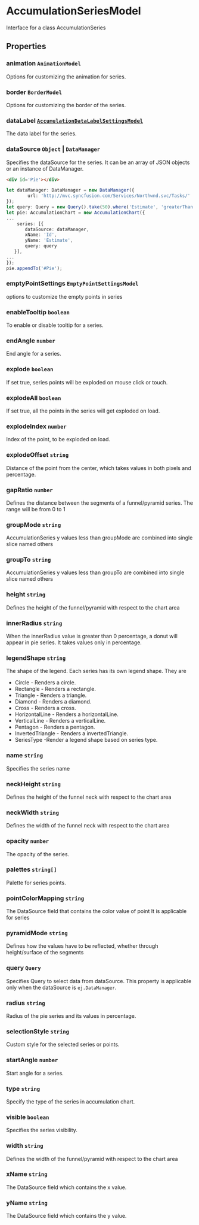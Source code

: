 # AccumulationSeriesModel

Interface for a class AccumulationSeries

## Properties

### animation `AnimationModel`

Options for customizing the animation for series.

### border `BorderModel`

Options for customizing the border of the series.

### dataLabel [`AccumulationDataLabelSettingsModel`](./api-accumulationDataLabelSettingsModel.html)

The data label for the series.

### dataSource `Object` &#124;  `DataManager`

Specifies the dataSource for the series. It can be an array of JSON objects or an instance of DataManager.
```html
<div id='Pie'></div>
```
```typescript
let dataManager: DataManager = new DataManager({
        url: 'http://mvc.syncfusion.com/Services/Northwnd.svc/Tasks/'
});
let query: Query = new Query().take(50).where('Estimate', 'greaterThan', 0, false);
let pie: AccumulationChart = new AccumulationChart({
...
    series: [{
       dataSource: dataManager,
       xName: 'Id',
       yName: 'Estimate',
       query: query
   }],
...
});
pie.appendTo('#Pie');
```

### emptyPointSettings `EmptyPointSettingsModel`

options to customize the empty points in series

### enableTooltip `boolean`

To enable or disable tooltip for a series.

### endAngle `number`

End angle for a series.

### explode `boolean`

If set true, series points will be exploded on mouse click or touch.

### explodeAll `boolean`

If set true, all the points in the series will get exploded on load.

### explodeIndex `number`

Index of the point, to be exploded on load.

### explodeOffset `string`

Distance of the point from the center, which takes values in both pixels and percentage.

### gapRatio `number`

Defines the distance between the segments of a funnel/pyramid series. The range will be from 0 to 1

### groupMode `string`

AccumulationSeries y values less than groupMode are combined into single slice named others

### groupTo `string`

AccumulationSeries y values less than groupTo are combined into single slice named others

### height `string`

Defines the height of the funnel/pyramid with respect to the chart area

### innerRadius `string`

When the innerRadius value is greater than 0 percentage, a donut will appear in pie series. It takes values only in percentage.

### legendShape `string`

The shape of the legend. Each series has its own legend shape. They are
* Circle - Renders a circle.
* Rectangle - Renders a rectangle.
* Triangle - Renders a triangle.
* Diamond - Renders a diamond.
* Cross - Renders a cross.
* HorizontalLine - Renders a horizontalLine.
* VerticalLine - Renders a verticalLine.
* Pentagon - Renders a pentagon.
* InvertedTriangle - Renders a invertedTriangle.
* SeriesType -Render a legend shape based on series type.

### name `string`

Specifies the series name

### neckHeight `string`

Defines the height of the funnel neck with respect to the chart area

### neckWidth `string`

Defines the width of the funnel neck with respect to the chart area

### opacity `number`

The opacity of the series.

### palettes `string[]`

Palette for series points.

### pointColorMapping `string`

The DataSource field that contains the color value of point
It is applicable for series

### pyramidMode `string`

Defines how the values have to be reflected, whether through height/surface of the segments

### query `Query`

Specifies Query to select data from dataSource. This property is applicable only when the dataSource is `ej.DataManager`.

### radius `string`

Radius of the pie series and its values in percentage.

### selectionStyle `string`

Custom style for the selected series or points.

### startAngle `number`

Start angle for a series.

### type `string`

Specify the type of the series in accumulation chart.

### visible `boolean`

Specifies the series visibility.

### width `string`

Defines the width of the funnel/pyramid with respect to the chart area

### xName `string`

The DataSource field which contains the x value.

### yName `string`

The DataSource field which contains the y value.
